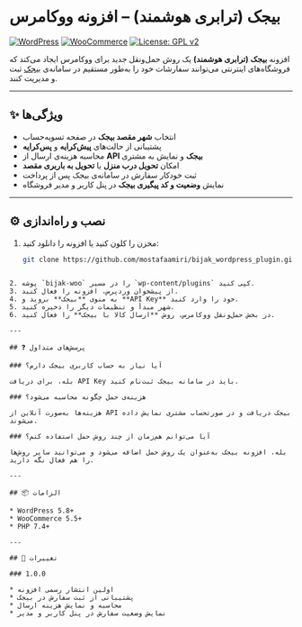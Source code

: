 # بیجک (ترابری هوشمند) – افزونه ووکامرس

[![WordPress](https://img.shields.io/badge/WordPress-5.8%2B-blue?logo=wordpress)](https://wordpress.org)
[![WooCommerce](https://img.shields.io/badge/WooCommerce-5.5%2B-purple?logo=woo)](https://woocommerce.com)
[![License: GPL v2](https://img.shields.io/badge/License-GPLv2-green.svg)](https://www.gnu.org/licenses/gpl-2.0.html)

افزونه **بیجک (ترابری هوشمند)** یک روش حمل‌ونقل جدید برای ووکامرس ایجاد می‌کند که فروشگاه‌های اینترنتی می‌توانند سفارشات خود را به‌طور مستقیم در سامانه‌ی [بیجک](https://bijak.ir) ثبت و مدیریت کنند.

---

## ✨ ویژگی‌ها

- انتخاب **شهر مقصد بیجک** در صفحه تسویه‌حساب
- پشتیبانی از حالت‌های **پیش‌کرایه** و **پس‌کرایه**
- محاسبه هزینه‌ی ارسال از **API بیجک** و نمایش به مشتری
- امکان **تحویل درب منزل** یا **تحویل به باربری مقصد**
- ثبت خودکار سفارش در سامانه‌ی بیجک پس از پرداخت
- نمایش **وضعیت و کد پیگیری بیجک** در پنل کاربر و مدیر فروشگاه

---

## ⚙️ نصب و راه‌اندازی

1. مخزن را کلون کنید یا افزونه را دانلود کنید:

   ```bash
   git clone https://github.com/mostafaamiri/bijak_wordpress_plugin.git
````

2. پوشه `bijak-woo` را در مسیر `wp-content/plugins` کپی کنید.
3. از پیشخوان وردپرس، افزونه را فعال کنید.
4. به منوی **بیجک** بروید و **API Key** خود را وارد کنید.
5. شهر مبدأ و تنظیمات دیگر را ذخیره کنید.
6. در بخش حمل‌ونقل ووکامرس، روش **ارسال کالا با بیجک** را فعال کنید.

---

## ❓ پرسش‌های متداول

### آیا نیاز به حساب کاربری بیجک دارم؟

بله، برای دریافت API Key باید در سامانه بیجک ثبت‌نام کنید.

### هزینه‌ی حمل چگونه محاسبه می‌شود؟

هزینه‌ها به‌صورت آنلاین از API بیجک دریافت و در صورتحساب مشتری نمایش داده می‌شوند.

### آیا می‌توانم هم‌زمان از چند روش حمل استفاده کنم؟

بله، افزونه بیجک به‌عنوان یک روش حمل اضافه می‌شود و می‌توانید سایر روش‌ها را هم فعال نگه دارید.

---

## 📦 الزامات

* WordPress 5.8+
* WooCommerce 5.5+
* PHP 7.4+

---

## 📜 تغییرات

### 1.0.0

* اولین انتشار رسمی افزونه
* پشتیبانی از ثبت سفارش در بیجک
* محاسبه و نمایش هزینه ارسال
* نمایش وضعیت سفارش در پنل کاربر و مدیر
